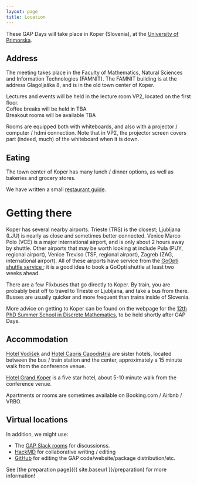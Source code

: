```yaml
---
layout: page
title: Location
---
```

These GAP Days will take place in Koper (Slovenia),
at the [University of Primorska](https://www.upr.si/).

<!--
<p style="color:red; font-style: italic;">CAUTION: THIS IS A PREVIEW AND THINGS ARE NOT FINAL YET</p>
-->

## Address

The meeting takes place in the Faculty of Mathematics, Natural Sciences and Information Technologies (FAMNIT).  The FAMNIT building is at the address Glagoljaška 8, and is in the old town center of Koper.

Lectures and events will be held in the lecture room VP2, located on the first floor.<br>
Coffee breaks will be held in TBA<br>
Breakout rooms will be available TBA

Rooms are equipped both with whiteboards, and also with a projector / computer / hdmi connection.  Note that in VP2, the projector screen covers part (indeed, much) of the whiteboard when it is down.  

## Eating
The town center of Koper has many lunch / dinner options, as well as bakeries and grocery stores.

We have written a small [restaurant guide](https://osebje.famnit.upr.si/~russ.woodroofe/restaurants/).

# Getting there
Koper has several nearby airports.  Trieste (TRS) is the closest; Ljubljana (LJU) is nearly as close and sometimes better connected.  Venice Marco Polo (VCE) is a major international airport, and is only about 2 hours away by shuttle.  Other airports that may be worth looking at include Pula (PUY, regional airport), Venice Treviso (TSF, regional airport), Zagreb (ZAG, international airport).  All of these airports have service from the [GoOpti shuttle service ](https://www.goopti.com/en/); it is a good idea to book a GoOpti shuttle at least two weeks ahead.

There are a few Flixbuses that go directly to Koper.  By train, you are probably best off to travel to Trieste or Ljubljana, and take a bus from there.  Busses are usually quicker and more frequent than trains inside of Slovenia.

More advice on getting to Koper can be found on the webpage for the [12th PhD Summer School in Discrete Mathematics](https://conferences.famnit.upr.si/event/33/page/290-getting-to-koper), to be held shortly after GAP Days.

<!--
[University website with travel suggestions.](https://rptu.de/en/routes-and-means-of-transport).

 48 in floor 4 (which is the second above ground...)
- room 436: main room
- room 419: secondary room
- room 430: office of Max Horn
- online / hybrid: [Gather.town meeting room](https://app.gather.town/app/8v9jQV7Yeftv5bz1/GAPDays)
-->

## Accommodation
[Hotel Vodišek](https://www.hotel-vodisek.com/web/en/home/) and [Hotel Capris Capodistria](https://hotel-capodistria.com/) are sister hotels, located between the bus / train station and the center, approximately a 15 minute walk from the conference venue.

[Hotel Grand Koper](https://www.grandkoper.com/) is a five star hotel, about 5-10 minute walk from the conference venue.

Apartments or rooms are sometimes available on Booking.com / Airbnb / VRBO.

<!--
## Restaurants

TODO: recommend some restaurants
-->

## Virtual locations

In addition, we might use:
- The [GAP Slack rooms](https://gap-system.org/slack) for discussionss.
- [HackMD](https://hackmd.io) for collaborative writing / editing
- [GitHub](https://github.com) for editing the GAP code/website/package distribution/etc.

See [the preparation page]({{ site.baseurl }}/preparation) for more information!
